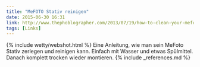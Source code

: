 ```yaml
---
title: "MeFOTO Stativ reinigen"
date: 2015-06-30 16:31
link: http://www.thephoblographer.com/2013/07/19/how-to-clean-your-mefoto-tripod/
tags: [Links]
---
```

 {% include wetty/webshot.html %} Eine Anleitung, wie man sein MeFoto Stativ zerlegen und reinigen kann. Einfach mit Wasser und etwas Spülmittel. Danach komplett trocken wieder montieren.
{% include _references.md %}